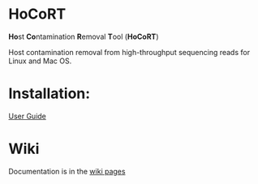 # HoCoRT
<strong>Ho</strong>st <strong>Co</strong>ntamination <strong>R</strong>emoval <strong>T</strong>ool (<strong>HoCoRT</strong>)

Host contamination removal from high-throughput sequencing reads for Linux and Mac OS.

# Installation:
[User Guide](https://github.com/ignasrum/hocort/wiki/User-Guide)

# Wiki
Documentation is in the [wiki pages](https://github.com/ignasrum/hocort/wiki)
